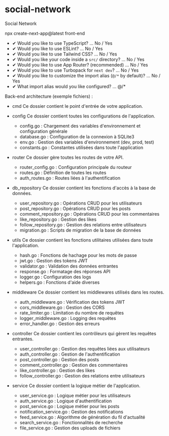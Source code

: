 # social-network

Social Network

npx create-next-app@latest front-end

   - ✔ Would you like to use TypeScript? … No / Yes
   - ✔ Would you like to use ESLint? … No / Yes
   - ✔ Would you like to use Tailwind CSS? … No / Yes
   - ✔ Would you like your code inside a `src/` directory? … No / Yes
   - ✔ Would you like to use App Router? (recommended) … No / Yes
  -  ✔ Would you like to use Turbopack for `next dev`? … No / Yes
   - ✔ Would you like to customize the import alias (`@/*` by default)? … No / Yes
  - ✔ What import alias would you like configured? … @/*

Back-end architecture (exemple fichiers) :
- cmd
    Ce dossier contient le point d'entrée de votre application.

- config
    Ce dossier contient toutes les configurations de l'application.

    - config.go : Chargement des variables d'environnement et configuration générale
    - database.go : Configuration de la connexion à SQLite3
    - env.go : Gestion des variables d'environnement (dev, prod, test)
    - constants.go : Constantes utilisées dans toute l'application

- router
    Ce dossier gère toutes les routes de votre API.

    - router_config.go : Configuration principale du routeur
    - routes.go : Définition de toutes les routes
    - auth_routes.go : Routes liées à l'authentification

- db_repository
    Ce dossier contient les fonctions d'accès à la base de données.

    - user_repository.go : Opérations CRUD pour les utilisateurs
    - post_repository.go : Opérations CRUD pour les posts
    - comment_repository.go : Opérations CRUD pour les commentaires
    - like_repository.go : Gestion des likes
    - follow_repository.go : Gestion des relations entre utilisateurs
    - migration.go : Scripts de migration de la base de données

- utils
    Ce dossier contient les fonctions utilitaires utilisées dans toute l'application.

    - hash.go : Fonctions de hachage pour les mots de passe
    - jwt.go : Gestion des tokens JWT
    - validator.go : Validation des données entrantes
    - response.go : Formatage des réponses API
    - logger.go : Configuration des logs
    - helpers.go : Fonctions d'aide diverses

- middleware
    Ce dossier contient les middlewares utilisés dans les routes.

    - auth_middleware.go : Vérification des tokens JWT
    - cors_middleware.go : Gestion des CORS
    - rate_limiter.go : Limitation du nombre de requêtes
    - logger_middleware.go : Logging des requêtes
    - error_handler.go : Gestion des erreurs

- controller
    Ce dossier contient les contrôleurs qui gèrent les requêtes entrantes.

    - user_controller.go : Gestion des requêtes liées aux utilisateurs
    - auth_controller.go : Gestion de l'authentification
    - post_controller.go : Gestion des posts
    - comment_controller.go : Gestion des commentaires
    - like_controller.go : Gestion des likes
    - follow_controller.go : Gestion des relations entre utilisateurs

- service
    Ce dossier contient la logique métier de l'application.

    - user_service.go : Logique métier pour les utilisateurs
    - auth_service.go : Logique d'authentification
    - post_service.go : Logique métier pour les posts
    - notification_service.go : Gestion des notifications
    - feed_service.go : Algorithme de génération du fil d'actualité
    - search_service.go : Fonctionnalités de recherche
    - file_service.go : Gestion des uploads de fichiers